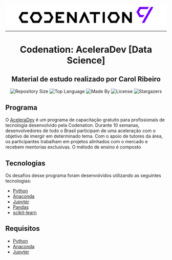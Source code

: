 
<p align="center">
    <img alt="Logo Codenation" src="https://github.com/CarolRibeiroDS/Codenation-AceleraDev-DS/blob/master/logo.svg">
</p>

---

<h1 align="center">
    Codenation: AceleraDev [Data Science]
</h1>

<h2 align="center">
    Material de estudo realizado por Carol Ribeiro
</h2>

<p align="center">
    <img alt="Repository Size" src="https://img.shields.io/github/repo-size/leofuchs/codenation-aceleradev">
    <img alt="Top Language" src="https://img.shields.io/github/languages/top/leofuchs/codenation-aceleradev">
    <img alt="Made By" src="https://img.shields.io/badge/Made%20By-Leonardo%20Fuchs-orange">
    <img alt="License" src="https://img.shields.io/github/license/leofuchs/codenation-aceleradev">
    <img alt="Stargazers" src="https://img.shields.io/github/stars/leofuchs/codenation-aceleradev?style=social">
</p>

## Programa

O [AceleraDev](https://www.codenation.dev/) é um programa de capacitação gratuito para profissionais de tecnologia desenvolvido pela Codenation. Durante 10 semanas, desenvolvedores de todo o Brasil participam de uma aceleração com o objetivo de imergir em determinado tema. Com o apoio de tutores da área, os participantes trabalham em projetos alinhados com o mercado e recebem mentorias exclusivas. O método de ensino é composto 

## Tecnologias

Os desafios desse programa foram desenvolvidos utilizando as seguintes tecnologias:

- [Python](https://www.python.org/)
- [Anaconda](https://www.anaconda.com/)
- [Jupyter](https://jupyter.org/)
- [Pandas](https://pandas.pydata.org/)
- [scikit-learn](https://scikit-learn.org/stable/)

## Requisitos

- [Python](https://www.python.org/)
- [Anaconda](https://www.anaconda.com/)
- [Jupyter](https://jupyter.org/)